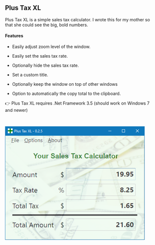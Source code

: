 ## Plus Tax XL
Plus Tax XL is a simple sales tax calculator.  I wrote this for my mother so that she could see the big, bold numbers.
#### Features

* Easily adjust zoom level of the window.

* Easily set the sales tax rate.

* Optionally hide the sales tax rate.

* Set a custom title.

* Optionally keep the window on top of other windows

* Option to automatically the copy total to the clipboard.



👉 Plus Tax XL requires .Net Framework 3.5 (should work on Windows 7 and newer)

<br />

![Plus Tax XL screenshot](/Images/PlusTaxXL.png?raw=true)
